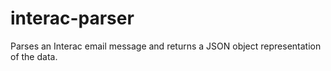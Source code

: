 # interac-parser
Parses an Interac email message and returns a JSON object representation of the data.
